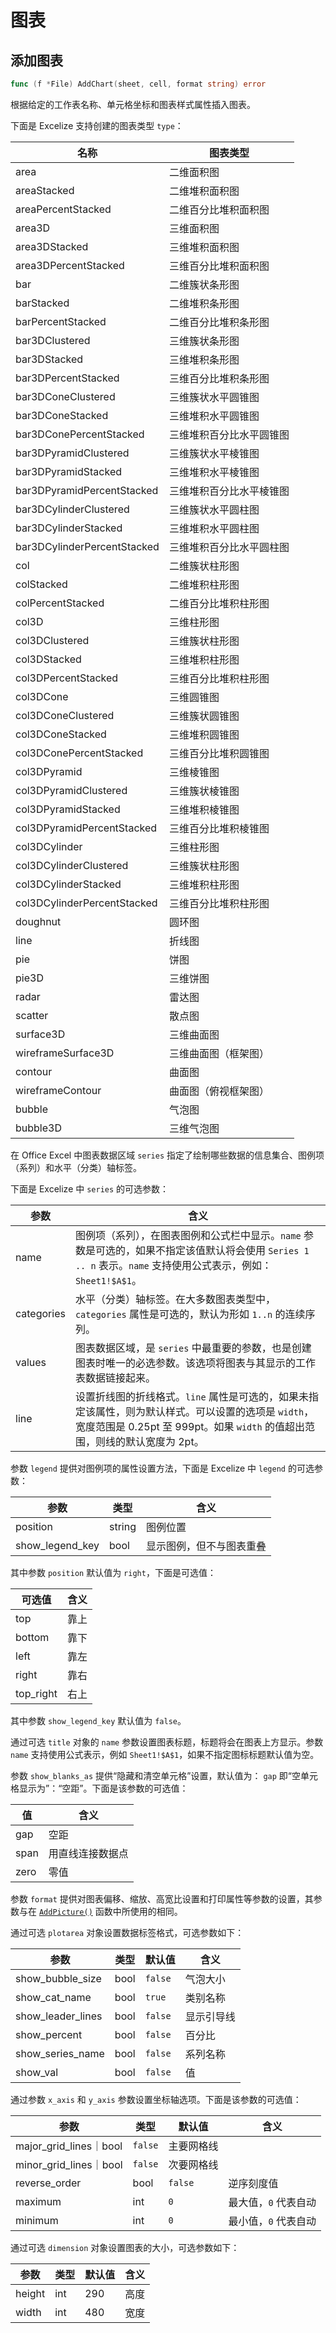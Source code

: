 # 图表

## 添加图表

```go
func (f *File) AddChart(sheet, cell, format string) error
```

根据给定的工作表名称、单元格坐标和图表样式属性插入图表。

下面是 Excelize 支持创建的图表类型 `type`：

名称|图表类型
---|---
area                        | 二维面积图
areaStacked                 | 二维堆积面积图
areaPercentStacked          | 二维百分比堆积面积图
area3D                      | 三维面积图
area3DStacked               | 三维堆积面积图
area3DPercentStacked        | 三维百分比堆积面积图
bar                         | 二维簇状条形图
barStacked                  | 二维堆积条形图
barPercentStacked           | 二维百分比堆积条形图
bar3DClustered              | 三维簇状条形图
bar3DStacked                | 三维堆积条形图
bar3DPercentStacked         | 三维百分比堆积条形图
bar3DConeClustered          | 三维簇状水平圆锥图
bar3DConeStacked            | 三维堆积水平圆锥图
bar3DConePercentStacked     | 三维堆积百分比水平圆锥图
bar3DPyramidClustered       | 三维簇状水平棱锥图
bar3DPyramidStacked         | 三维堆积水平棱锥图
bar3DPyramidPercentStacked  | 三维堆积百分比水平棱锥图
bar3DCylinderClustered      | 三维簇状水平圆柱图
bar3DCylinderStacked        | 三维堆积水平圆柱图
bar3DCylinderPercentStacked | 三维堆积百分比水平圆柱图
col                         | 二维簇状柱形图
colStacked                  | 二维堆积柱形图
colPercentStacked           | 二维百分比堆积柱形图
col3D                       | 三维柱形图
col3DClustered              | 三维簇状柱形图
col3DStacked                | 三维堆积柱形图
col3DPercentStacked         | 三维百分比堆积柱形图
col3DCone                   | 三维圆锥图
col3DConeClustered          | 三维簇状圆锥图
col3DConeStacked            | 三维堆积圆锥图
col3DConePercentStacked     | 三维百分比堆积圆锥图
col3DPyramid                | 三维棱锥图
col3DPyramidClustered       | 三维簇状棱锥图
col3DPyramidStacked         | 三维堆积棱锥图
col3DPyramidPercentStacked  | 三维百分比堆积棱锥图
col3DCylinder               | 三维柱形图
col3DCylinderClustered      | 三维簇状柱形图
col3DCylinderStacked        | 三维堆积柱形图
col3DCylinderPercentStacked | 三维百分比堆积柱形图
doughnut                    | 圆环图
line                        | 折线图
pie                         | 饼图
pie3D                       | 三维饼图
radar                       | 雷达图
scatter                     | 散点图
surface3D                   | 三维曲面图
wireframeSurface3D          | 三维曲面图（框架图）
contour                     | 曲面图
wireframeContour            | 曲面图（俯视框架图）
bubble                      | 气泡图
bubble3D                    | 三维气泡图

在 Office Excel 中图表数据区域 `series` 指定了绘制哪些数据的信息集合、图例项（系列）和水平（分类）轴标签。

下面是 Excelize 中 `series` 的可选参数：

参数|含义
---|---
name|图例项（系列），在图表图例和公式栏中显示。`name` 参数是可选的，如果不指定该值默认将会使用 `Series 1 .. n` 表示。`name` 支持使用公式表示，例如：`Sheet1!$A$1`。
categories|水平（分类）轴标签。在大多数图表类型中，`categories` 属性是可选的，默认为形如 `1..n` 的连续序列。
values|图表数据区域，是 `series` 中最重要的参数，也是创建图表时唯一的必选参数。该选项将图表与其显示的工作表数据链接起来。
line |设置折线图的折线格式。`line` 属性是可选的，如果未指定该属性，则为默认样式。可以设置的选项是 `width`，宽度范围是 0.25pt 至 999pt。如果 `width` 的值超出范围，则线的默认宽度为 2pt。

参数 `legend` 提供对图例项的属性设置方法，下面是 Excelize 中 `legend` 的可选参数：

参数|类型|含义
---|---|---
position|string|图例位置
show_legend_key|bool|显示图例，但不与图表重叠

其中参数 `position` 默认值为 `right`，下面是可选值：

可选值|含义
---|---
top|靠上
bottom|靠下
left|靠左
right|靠右
top_right|右上

其中参数 `show_legend_key` 默认值为 `false`。

通过可选 `title` 对象的 `name` 参数设置图表标题，标题将会在图表上方显示。参数 `name` 支持使用公式表示，例如 `Sheet1!$A$1`，如果不指定图标标题默认值为空。

参数 `show_blanks_as` 提供“隐藏和清空单元格”设置，默认值为： `gap` 即“空单元格显示为”：“空距”。下面是该参数的可选值：

值|含义
---|---
gap|空距
span|用直线连接数据点
zero|零值

参数 `format` 提供对图表偏移、缩放、高宽比设置和打印属性等参数的设置，其参数与在 [`AddPicture()`](image.md#AddPicture) 函数中所使用的相同。

通过可选 `plotarea` 对象设置数据标签格式，可选参数如下：

参数|类型|默认值|含义
---|---|---|---
show_bubble_size|bool|`false`|气泡大小
show_cat_name|bool|`true`|类别名称
show_leader_lines|bool|`false`|显示引导线
show_percent|bool|`false`|百分比
show_series_name|bool|`false`|系列名称
show_val|bool|`false`|值

通过参数 `x_axis` 和 `y_axis` 参数设置坐标轴选项。下面是该参数的可选值：

参数|类型|默认值|含义
---|---|---|---
major_grid_lines｜bool|`false`|主要网格线
minor_grid_lines｜bool|`false`|次要网格线
reverse_order|bool|`false`|逆序刻度值
maximum|int|`0`|最大值，`0` 代表自动
minimum|int|`0`|最小值，`0` 代表自动

通过可选 `dimension` 对象设置图表的大小，可选参数如下：

参数|类型|默认值|含义
---|---|---|---
height|int|290|高度
width|int|480|宽度
